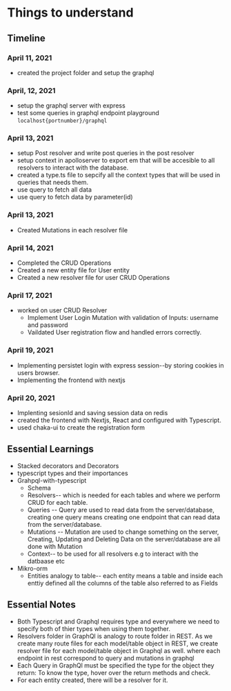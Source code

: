 # Things to understand

## Timeline

### April 11, 2021

- created the project folder and setup the graphql

### April, 12, 2021

- setup the graphql server with express
- test some queries in graphql endpoint playground `localhost{portnumber}/graphql`

### April 13, 2021

- setup Post resolver and write post queries in the post resolver
- setup context in apolloserver to export em that will be accesible to all resolvers to interact with the database.
- created a type.ts file to sepcify all the context types that will be used in queries that needs them.
- use query to fetch all data
- use query to fetch data by parameter(id)

### April 13, 2021

- Created Mutations in each resolver file

### April 14, 2021

- Completed the CRUD Operations
- Created a new entity file for User entity
- Created a new resolver file for user CRUD Operations

### April 17, 2021

- worked on user CRUD Resolver
  - Implement User Login Mutation with validation of Inputs: username and password
  - Vaildated User registration flow and handled errors correctly.

### April 19, 2021

- Implementing persistet login with express session--by storing cookies in users browser.
- Implementing the frontend with nextjs

### April 20, 2021

- Implenting sesionId and saving session data on redis
- created the frontend with Nextjs, React and configured with Typescript.
- used chaka-ui to create the registration form

## Essential Learnings

- Stacked decorators and Decorators
- typescript types and their importances
- Grahpql-with-typescript
  - Schema
  - Resolvers-- which is needed for each tables and where we perform CRUD for each table.
  - Queries -- Query are used to read data from the server/database, creating one query means creating one endpoint that can read data from the server/database.
  - Mutations -- Mutation are used to change something on the server, Creating, Updating and Deleting Data on the server/database are all done with Mutation
  - Context-- to be used for all resolvers e.g to interact with the datbaase etc
- Mikro-orm
  - Entities analogy to table-- each entity means a table and inside each enttiy defined all the columns of the table also referred to as Fields

## Essential Notes

- Both Typescript and Graphql requires type and everywhere we need to specify both of thier types when using them together.
- Resolvers folder in GraphQl is analogy to route folder in REST. As we create many route files for each model/table object in REST, we create resolver file for each model/table object in Graphql as well. where each endpoint in rest correspond to query and mutations in graphql
- Each Query in GraphQl must be specified the type for the object they return: To know the type, hover over the return methods and check.
- For each entity created, there will be a resolver for it.
